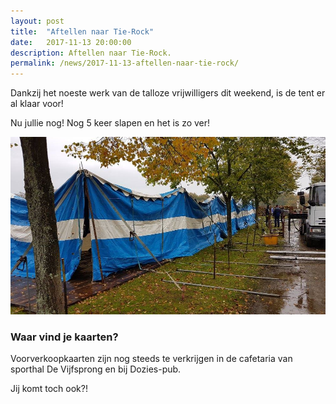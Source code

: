 ```yaml
---
layout: post
title:  "Aftellen naar Tie-Rock"
date:   2017-11-13 20:00:00
description: Aftellen naar Tie-Rock.
permalink: /news/2017-11-13-aftellen-naar-tie-rock/
---
```


Dankzij het noeste werk van de talloze vrijwilligers dit weekend, is de tent er al klaar voor! 

Nu jullie nog! Nog 5 keer slapen en het is zo ver!

![Tie-Rock tent](/news/img/tie-rock-tent.jpg)

### Waar vind je kaarten?

Voorverkoopkaarten zijn nog steeds te verkrijgen in de cafetaria van sporthal De Vijfsprong en bij Dozies-pub.

Jij komt toch ook?!

